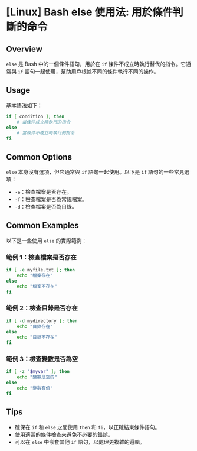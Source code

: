 # [Linux] Bash else 使用法: 用於條件判斷的命令

## Overview
`else` 是 Bash 中的一個條件語句，用於在 `if` 條件不成立時執行替代的指令。它通常與 `if` 語句一起使用，幫助用戶根據不同的條件執行不同的操作。

## Usage
基本語法如下：
```bash
if [ condition ]; then
    # 當條件成立時執行的指令
else
    # 當條件不成立時執行的指令
fi
```

## Common Options
`else` 本身沒有選項，但它通常與 `if` 語句一起使用。以下是 `if` 語句的一些常見選項：
- `-e`：檢查檔案是否存在。
- `-f`：檢查檔案是否為常規檔案。
- `-d`：檢查檔案是否為目錄。

## Common Examples
以下是一些使用 `else` 的實際範例：

### 範例 1：檢查檔案是否存在
```bash
if [ -e myfile.txt ]; then
    echo "檔案存在"
else
    echo "檔案不存在"
fi
```

### 範例 2：檢查目錄是否存在
```bash
if [ -d mydirectory ]; then
    echo "目錄存在"
else
    echo "目錄不存在"
fi
```

### 範例 3：檢查變數是否為空
```bash
if [ -z "$myvar" ]; then
    echo "變數是空的"
else
    echo "變數有值"
fi
```

## Tips
- 確保在 `if` 和 `else` 之間使用 `then` 和 `fi`，以正確結束條件語句。
- 使用適當的條件檢查來避免不必要的錯誤。
- 可以在 `else` 中嵌套其他 `if` 語句，以處理更複雜的邏輯。